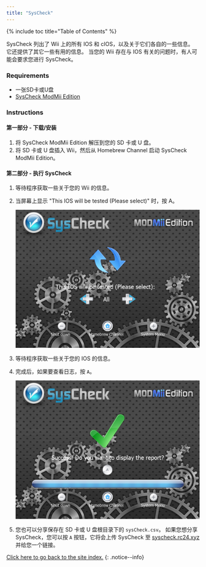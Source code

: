 ```yaml
---
title: "SysCheck"
---
```


{% include toc title="Table of Contents" %}

SysCheck 列出了 Wii 上的所有 IOS 和 cIOS，以及关于它们各自的一些信息。 它还提供了其它一些有用的信息。 当您的 Wii 存在与 IOS 有关的问题时，有人可能会要求您进行 SysCheck。

### Requirements

* 一张SD卡或U盘
* [SysCheck ModMii Edition](https://oscwii.org/library/app/SysCheckME)

### Instructions
#### 第一部分 - 下载/安装

1. 将 SysCheck ModMii Edition 解压到您的 SD 卡或 U 盘。
1. 将 SD 卡或 U 盘插入 Wii，然后从 Homebrew Channel 启动 SysCheck ModMii Edition。

#### 第二部分 - 执行 SysCheck

1. 等待程序获取一些关于您的 Wii 的信息。
1. 当屏幕上显示 "This IOS will be tested (Please select)" 时，按 A。

    ![](/images/homebrew/syscheck/syscheck_chooseios.png)

1. 等待程序获取一些关于您的 IOS 的信息。
1. 完成后，如果要查看日志，按 `A`。

    ![](/images/homebrew/syscheck/syscheck_success.png)

1. 您也可以分享保存在 SD 卡或 U 盘根目录下的 `sysCheck.csv`。 如果您想分享 SysCheck，您可以按 `A` 按钮，它将会上传 SysCheck 至 [syscheck.rc24.xyz](http://syscheck.rc24.xyz/) 并给您一个链接。

[Click here to go back to the site index.](site-navigation)
{: .notice--info}
